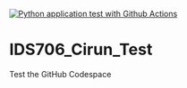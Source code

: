 [![Python application test with Github Actions](https://github.com/nogibjj/IDS706_Cirun_Test/actions/workflows/main.yml/badge.svg)](https://github.com/nogibjj/IDS706_Cirun_Test/actions/workflows/main.yml)
# IDS706_Cirun_Test

Test the GitHub Codespace
